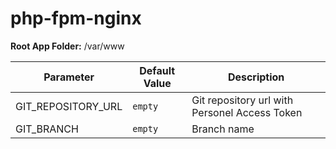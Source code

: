 # php-fpm-nginx


**Root App Folder:** /var/www

| Parameter |  Default Value | Description |
| --        |  --            |  --         |
|GIT_REPOSITORY_URL | `empty` | Git repository url with Personel Access Token |
|GIT_BRANCH | `empty` | Branch name |